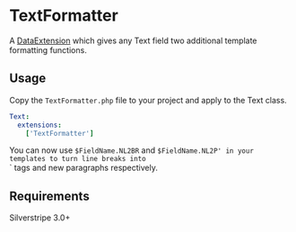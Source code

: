 TextFormatter
=============

A [DataExtension](http://docs.silverstripe.org/framework/en/reference/dataextension) which gives any Text field two 
additional template formatting functions.

Usage
-----

Copy the `TextFormatter.php` file to your project and apply to the Text class.

```yaml
Text:
  extensions:
    ['TextFormatter']
```

You can now use `$FieldName.NL2BR` and `$FieldName.NL2P' in your templates to turn line breaks into `<br>` tags and
new paragraphs respectively.

Requirements
------------

Silverstripe 3.0+